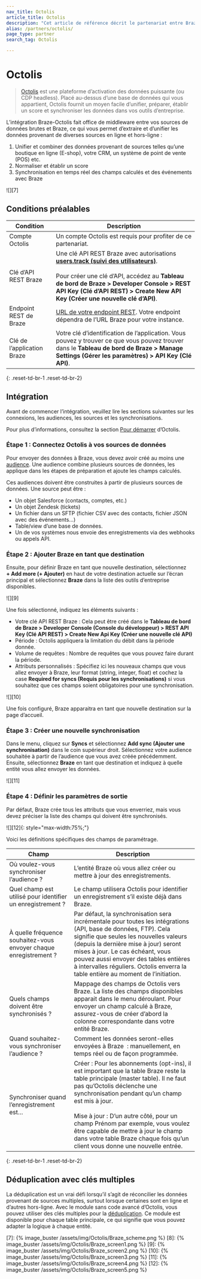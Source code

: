 ```yaml
---
nav_title: Octolis
article_title: Octolis
description: "Cet article de référence décrit le partenariat entre Braze et Octolis, une plateforme d’activation des données qui vous permet d’intégrer vos données dans Braze."
alias: /partners/octolis/
page_type: partner
search_tag: Octolis

---
```


# Octolis

> [Octolis][0] est une plateforme d’activation des données puissante (ou CDP headless). Placé au-dessus d’une base de données qui vous appartient, Octolis fournit un moyen facile d’unifier, préparer, établir un score et synchroniser les données dans vos outils d’entreprise.

L’intégration Braze-Octolis fait office de middleware entre vos sources de données brutes et Braze, ce qui vous permet d’extraire et d’unifier les données provenant de diverses sources en ligne et hors-ligne :
1. Unifier et combiner des données provenant de sources telles qu’une boutique en ligne (E-shop), votre CRM, un système de point de vente (POS) etc.
2. Normaliser et établir un score
3. Synchronisation en temps réel des champs calculés et des événements avec Braze

![][7]

## Conditions préalables

| Condition | Description |
| ----------- | ----------- |
| Compte Octolis | Un compte Octolis est requis pour profiter de ce partenariat. |
| Clé d’API REST Braze | Une clé API REST Braze avec autorisations [**users.track (suivi des utilisateurs)**][1]. <br><br> Pour créer une clé d’API, accédez au **Tableau de bord de Braze > Developer Console > REST API Key (Clé d’API REST) > Create New API Key (Créer une nouvelle clé d’API)**. |
| Endpoint REST de Braze | [URL de votre endpoint REST][2]. Votre endpoint dépendra de l’URL Braze pour votre instance. |
| Clé de l’application Braze | Votre clé d’identification de l’application. Vous pouvez y trouver ce que vous pouvez trouver dans le **Tableau de bord de Braze > Manage Settings (Gérer les paramètres) > API Key (Clé API)**. |
{: .reset-td-br-1 .reset-td-br-2}

## Intégration

Avant de commencer l’intégration, veuillez lire les sections suivantes sur les connexions, les audiences, les sources et les synchronisations.

Pour plus d’informations, consultez la section [Pour démarrer][4] d’Octolis.

### Étape 1 : Connectez Octolis à vos sources de données

Pour envoyer des données à Braze, vous devez avoir créé au moins une [audience][5]. Une audience combine plusieurs sources de données, les applique dans les étapes de préparation et ajoute les champs calculés.

Ces audiences doivent être construites à partir de plusieurs sources de données. Une source peut être :
- Un objet Salesforce (contacts, comptes, etc.)
- Un objet Zendesk (tickets)
- Un fichier dans un SFTP (fichier CSV avec des contacts, fichier JSON avec des événements…)
- Table/view d’une base de données.
- Un de vos systèmes nous envoie des enregistrements via des webhooks ou appels API.

### Étape 2 : Ajouter Braze en tant que destination

Ensuite, pour définir Braze en tant que nouvelle destination, sélectionnez **+ Add more (+ Ajouter)** en haut de votre destination actuelle sur l’écran principal et sélectionnez **Braze** dans la liste des outils d’entreprise disponibles.

![][9]

Une fois sélectionné, indiquez les éléments suivants :

- Votre clé API REST Braze : Cela peut être créé dans le **Tableau de bord de Braze > Developer Console (Console du développeur) > REST API Key (Clé API REST) > Create New Api Key (Créer une nouvelle clé API)**
- Période : Octolis appliquera la limitation du débit dans la période donnée.
- Volume de requêtes : Nombre de requêtes que vous pouvez faire durant la période.
- Attributs personnalisés : Spécifiez ici les nouveaux champs que vous allez envoyer à Braze, leur format (string, integer, float) et cochez la case **Required for syncs (Requis pour les synchronisations)** si vous souhaitez que ces champs soient obligatoires pour une synchronisation.

![][10]

Une fois configuré, Braze apparaitra en tant que nouvelle destination sur la page d’accueil.

### Étape 3 : Créer une nouvelle synchronisation

Dans le menu, cliquez sur **Syncs** et sélectionnez **Add sync (Ajouter une synchronisation)** dans le coin supérieur droit. Sélectionnez votre audience souhaitée à partir de l’audience que vous avez créée précédemment.
Ensuite, sélectionnez **Braze** en tant que destination et indiquez à quelle entité vous allez envoyer les données.

![][11]

### Étape 4 : Définir les paramètres de sortie

Par défaut, Braze crée tous les attributs que vous enverriez, mais vous devez préciser la liste des champs qui doivent être synchronisés.

![][12]{: style="max-width:75%;"}

Voici les définitions spécifiques des champs de paramétrage.

| Champ | Description |
| --- | --- |
| Où voulez-vous synchroniser l’audience ? | L’entité Braze où vous allez créer ou mettre à jour des enregistrements. |
| Quel champ est utilisé pour identifier un enregistrement ? | Le champ utilisera Octolis pour identifier un enregistrement s’il existe déjà dans Braze. |
| À quelle fréquence souhaitez-vous envoyer chaque enregistrement ? | Par défaut, la synchronisation sera incrémentale pour toutes les intégrations (API, base de données, FTP). Cela signifie que seules les nouvelles valeurs (depuis la dernière mise à jour) seront mises à jour. Le cas échéant, vous pouvez aussi envoyer des tables entières à intervalles réguliers. Octolis enverra la table entière au moment de l’initiation. |
| Quels champs doivent être synchronisés ? | Mappage des champs de Octolis vers Braze. La liste des champs disponibles apparait dans le menu déroulant. Pour envoyer un champ calculé à Braze, assurez-vous de créer d’abord la colonne correspondante dans votre entité Braze. |
| Quand souhaitez-vous synchroniser l’audience ? | Comment les données seront-elles envoyées à Braze  : manuellement, en temps réel ou de façon programmée.  |
| Synchroniser quand l’enregistrement est… | Créer : Pour les abonnements (opt-ins), il est important que la table Braze reste la table principale (master table). Il ne faut pas qu’Octolis déclenche une synchronisation pendant qu’un champ est mis à jour.<br><br>Mise à jour : D’un autre côté, pour un champ Prénom par exemple, vous voulez être capable de mettre à jour le champ dans votre table Braze chaque fois qu’un client vous donne une nouvelle entrée. |
{: .reset-td-br-1 .reset-td-br-2}

## Déduplication avec clés multiples

La déduplication est un vrai défi lorsqu’il s’agit de réconcilier les données provenant de sources multiples, surtout lorsque certaines sont en ligne et d’autres hors-ligne. Avec le module sans code avancé d’Octolis, vous pouvez utiliser des clés multiples pour la [déduplication][3]. Ce module est disponible pour chaque table principale, ce qui signifie que vous pouvez adapter la logique à chaque entité.

[0]: http://octolis.com
[1]: {{site.baseurl}}/api/endpoints/user_data/post_user_track/
[2]: {{site.baseurl}}/developer_guide/rest_api/basics/#endpoints
[3]: https://help.octolis.com/resources/faq/what-is-deduplication-and-how-does-it-work
[4]: https://help.octolis.com/
[5]: https://help.octolis.com/audiences/create-a-no-code-audience
[6]: {{site.baseurl}}/api/api_limits/
[7]: {% image_buster /assets/img/Octolis/Braze_scheme.png %}
[8]: {% image_buster /assets/img/Octolis/Braze_screen1.png %}
[9]: {% image_buster /assets/img/Octolis/Braze_screen2.png %}
[10]: {% image_buster /assets/img/Octolis/Braze_screen3.png %}
[11]: {% image_buster /assets/img/Octolis/Braze_screen4.png %}
[12]: {% image_buster /assets/img/Octolis/Braze_screen5.png %}
